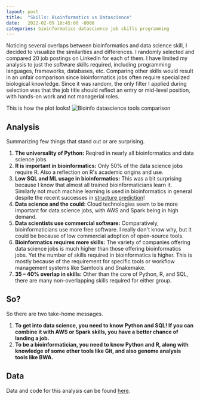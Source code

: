 ```yaml
---
layout: post
title:  "Skills: Bioinformatics vs Datascience"
date:   2022-02-09 18:45:00 -0000
categories: bioinformatics datascience job skills programming
---
```


Noticing several overlaps between bioinformatics and data science skill, I decided to visualize the similarities and differences. I randomly selected and compared 20 job postings on LinkedIn for each of them. I have limited my analysis to just the software skills required, including programming languages, frameworks, databases, etc. Comparing other skills would result in an unfair comparison since bioinformatics jobs often require specialized biological knowledge. Since it was random, the only filter I applied during selection was that the job title should reflect an entry or mid-level position, with hands-on work and not managerial roles.

This is how the plot looks!
![Bioinfo datascience tools comparison](/assets/images/combined_job_skills_counts.svg "Bioinformatics vs Datascience skills")

## Analysis
Summarizing few things that stand out or are surprising.

1. **The universality of Python:** Reqired in nearly all bioinformatics and data science jobs.
2. **R is important in bioinformatics:** Only 50% of the data science jobs require R. Also a reflection on R's academic origins and use.
3. **Low SQL and ML usage in bioinformatics:** This was a bit surprising because I know that almost all trained bioinformaticians learn it. Similarly not much machine learning is used in bioinformatics in general despite the recent successes in [structure prediction](https://www.nature.com/articles/s41586-021-03819-2)!
4. **Data science and the could:** Cloud technologies seem to be more important for data science jobs, with AWS and Spark being in high demand.
5. **Data scientists use commercial software:** Comparatively, bioinformaticians use more free software. I really don't know why, but it could be because of low commercial adoption of open-source tools.
6. **Bioinformatics requires more skills:** The variety of companies offering data science jobs is much higher than those offering bioinformatics jobs. Yet the number of skills required in bioinformatics is higher. This is mostly because of the requirement for specific tools or workflow management systems like Samtools and Snakemake.
7. **35 – 40% overlap in skills:** Other than the core of Python, R, and SQL, there are many non-overlapping skills required for either group.


## So?
So there are two take-home messages.

1. **To get into data science, you need to know Python and SQL! If you can combine it with AWS or Spark skills, you have a better chance of landing a job.**
2. **To be a bioinformatician, you need to know Python and R, along with knowledge of some other tools like Git, and also genome analysis tools like BWA.**

## Data
Data and code for this analysis can be found [here](https://github.com/gogothegreen/bioinfor_datsci_job_stats_analysis).